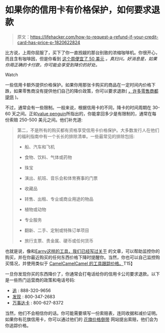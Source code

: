 # 如果你的信用卡有价格保护，如何要求退款

> 原文：<https://lifehacker.com/how-to-request-a-refund-if-your-credit-card-has-price-p-1820622824>

比方说，上周你屈服了，买下了你一直觊觎的那台别致的浓缩咖啡机。你很开心，而且含有咖啡因，但是你看到 [这个周便宜了 50 美元](http://deals.kinja.com/the-impossibly-small-nespresso-mini-is-half-off-for-bla-1820619255#[ks%7Cnativestream&_ga=2.59269230.258803392.1511217924-1268082208.1431441811) *。真扫兴。好消息是，如果你用正确的卡付款，你可能会享受到降价的好处。*

Watch

一些信用卡额外提供价格保护。如果你用那张卡购买的商品在一定时间内价格下跌，如果零售商没有提供他们自己的降价政策，你可以要求退款( [，许多零售商都提供](https://twocents.lifehacker.com/the-stores-that-will-refund-your-money-when-a-price-dro-1620915956) )。

不过，通常会有一些限制。一般来说，根据信用卡的不同，降卡的时间周期在 30-60 天之间。正如[value penguin](https://www.valuepenguin.com/2017/08/how-get-your-credit-card-refund-price-drop-recent-purchase)所指出的，你能拿回多少是有限制的，通常在每份索赔 250-500 美元之间。他们补充道:

> 第二，不是所有的购买都有资格享受信用卡价格保护。大多数发行人在他们的福利指南中有一个长长的排除清单。一些最常见的排除包括:
> 
> *   船、汽车和飞机
>     
> *   食物、饮料、气体或药物
>     
> *   珠宝
>     
> *   演出、航班、音乐会和体育赛事的门票
>     
> *   收藏品
>     
> *   转售、出租、专业或商业用途的物品
>     
> *   植物或动物
>     
> *   专业服务
>     
> *   翻新、二手、定制或特殊订单项目
>     
> *   旅行支票、贵金属、硬币或任何货币

也就是说，像和[Earny](https://www.earny.co/)[这样的工具，我们已经写过关于](https://twocents.lifehacker.com/paribus-tracks-your-purchases-to-automatically-refund-p-1720712276#_ga=2.68464466.258803392.1511217924-1268082208.1431441811) 的文章，可以帮助监控你的购买，并在你最近购买的任何东西价格下降时提醒你。当然，你也可以自己监控购买情况，并使用类似于 [CamelCamelCamel 的工具跟踪价格。](https://camelcamelcamel.com/)T15】

一旦你发现你买的东西降价了，你通常会打电话给你的信用卡公司要求退款。以下是一些热门运营商的政策和电话号码:

*   [追](https://www.chasebenefits.com/sapphirepreferredVW17) : 888-320-9656
*   [发现](https://www.discover.com/credit-cards/member-benefits/price-protection.html) : 800-347-2683
*   [万事达卡](http://www.mastercard.com/credit-gtb/pdf/Reader-Friendly_GTB_CRED_1_Core_Credit_012715.pdf) : 800-627-8372

当然，他们不会相信你的话。你可能需要填写一份索赔表，连同收据和减价证明。如果你有花旗信用卡，你可以通过他们的 [花旗价格倒带](https://www.citipricerewind.com/) 网站提出索赔，他们会为你追踪价格。